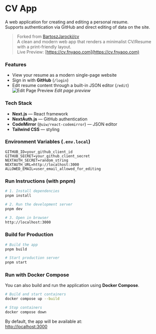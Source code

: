 # CV App

A web application for creating and editing a personal resume.  
Supports authentication via GitHub and direct editing of data on the site.

> Forked from [BartoszJarocki/cv](https://github.com/BartoszJarocki/cv)  
> A clean and modern web app that renders a minimalist CV/Resume with a print-friendly layout.  
> Live Preview: [https://cv.fnyaoo.com](https://cv.fnyaoo.com)  

### Features
- View your resume as a modern single-page website  
- Sign in with **GitHub** (`/login`)  
- Edit resume content through a built-in JSON editor (`/edit`)
 ![Edit Page Preview]([https://github.com/user-attachments/assets/e831bb1b-f9fe-467c-80e4-873a80857243](https://github.com/user-attachments/assets/d368bbe0-583a-477c-8932-c41926837110))  
 *Edit page preview*  

### Tech Stack
- **Next.js** — React framework  
- **NextAuth.js** — GitHub authentication  
- **CodeMirror** (`@uiw/react-codemirror`) — JSON editor  
- **Tailwind CSS** — styling  

### Environment Variables (`.env.local`)
```env
GITHUB_ID=your_github_client_id
GITHUB_SECRET=your_github_client_secret
NEXTAUTH_SECRET=random_string
NEXTAUTH_URL=http://localhost:3000
ALLOWED_EMAIL=user_email_allowed_for_editing
```

### Run Instructions (with pnpm)
```bash
# 1. Install dependencies
pnpm install

# 2. Run the development server
pnpm dev

# 3. Open in browser
http://localhost:3000
```

### Build for Production
```bash
# Build the app
pnpm build

# Start production server
pnpm start
```

### Run with Docker Compose
You can also build and run the application using **Docker Compose**.

```bash
# Build and start containers
docker compose up --build

# Stop containers
docker compose down
```

By default, the app will be available at:  
[http://localhost:3000](http://localhost:3000)
